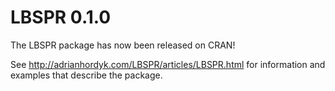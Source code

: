# LBSPR 0.1.0 
The LBSPR package has now been released on CRAN!

See http://adrianhordyk.com/LBSPR/articles/LBSPR.html for information and examples that describe the package.


